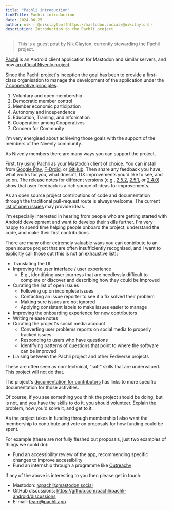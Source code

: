 ```yaml
---
title: "Pachli introduction"
linkTitle: Pachli introduction
date: 2024-06-25
author: nik ([@nikclayton](https://mastodon.social/@nikclayton))
description: Introduction to the Pachli project
---
```


> This is a guest post by Nik Clayton, currently stewarding the Pachli project.

[Pachli](https://pachli.app) is an Android client application for Mastodon and similar servers, and now [an official Nivenly project](/blog/2024/04/26/pachli-decision/).

Since the Pachli project's inception the goal has been to provide a first-class organisation to manage the development of the application under the [7 cooperative principles](https://ica.coop/en/cooperatives/cooperative-identity).

1. Voluntary and open membership
2. Democratic member control
3. Member economic participation
4. Autonomy and independence
5. Education, Training, and Information
6. Cooperation among Cooperatives
7. Concern for Community

I'm very energised about achieving those goals with the support of the members of the Nivenly community.

As Nivenly members there are many ways you can support the project.

First, try using Pachli as your Mastodon client of choice. You can install from [Google Play](https://play.google.com/store/apps/details?id=app.pachli), [F-Droid](https://f-droid.org/en/packages/app.pachli/), or [GitHub](https://github.com/pachli/pachli-android/releases). Then share any feedback you have; what works for you, what doesn't, UX improvements you'd like to see, and so on. The release notes for different versions (e.g., [2.5.2](https://pachli.app/pachli/2024/05/31/2.5.2-release.html), [2.5.1](https://pachli.app/pachli/2024/04/29/2.5.0-release.html), or [2.4.0](https://pachli.app/pachli/2024/03/28/2.4.0-release.html)) show that user feedback is a rich source of ideas for improvements.

As an open source project contributions of code and documentation through the traditional pull-request route is always welcome. The current [list of open issues](https://github.com/pachli/pachli-android/issues) may provide ideas.

I'm especially interested in hearing from people who are getting started with Android development and want to develop their skills further. I'm very happy to spend time helping people onboard the project, understand the code, and make their first contributions.

There are many other extremely valuable ways you can contribute to an open source project that are often insufficiently recognised, and I want to explicitly call those out (this is not an exhaustive list):

- Translating the UI
- Improving the user interface / user experience
	- E.g., identifying user journeys that are needlessly difficult to complete or discover and describing how they could be improved
- Curating the list of open issues
	- Following up on incomplete issues
	- Contacting an issue reporter to see if a fix solved their problem
	- Making sure issues are not ignored
	- Applying consistent labels to make issues easier to manage
- Improving the onboarding experience for new contributors
- Writing release notes
- Curating the project's social media account
	- Converting user problems reports on social media to properly tracked issues
	- Responding to users who have questions
	- Identifying patterns of questions that point to where the software can be improved
- Liaising between the Pachli project and other Fediverse projects

These are often seen as non-technical, "soft" skills that are undervalued. This project will not do that.

The project's [documentation for contributors](https://github.com/pachli/pachli-android/blob/main/CONTRIBUTING.md) has links to more specific documentation for those activities.

Of course, if you see something you think the project should be doing, but is not, and you have the skills to do it, you should volunteer. Explain the problem, how you'd solve it, and get to it.

As the project takes in funding through membership I also want the membership to contribute and vote on proposals for how funding could be spent.

For example (these are not fully fleshed out proposals, just two examples of things we could do):

- Fund an accessibility review of the app, recommending specific changes to improve accessibility
- Fund an internship through a programme like [Outreachy](https://www.outreachy.org/)

If any of the above is interesting to you then please get in touch:

- Mastodon: [@pachli@mastodon.social](https://mastodon.social/@pachli)
- GitHub discussions: https://github.com/pachli/pachli-android/discussions
- E-mail: [team@pachli.app](mailto:team@pachli.app)
